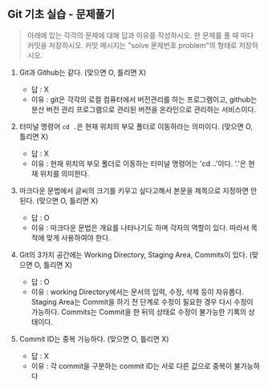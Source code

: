 ## Git 기초 실습 - 문제풀기

> 아래에 있는 각각의 문제에 대해 답과 이유를 작성하시오.
> 한 문제를 풀 때 마다 커밋을 저장하시오. 커밋 메시지는 "solve 문제번호 problem"의 형태로 저장하시오.



1. Git과 Github는 같다. (맞으면 O, 틀리면 X)

   - 답 : X
   - 이유 : git은 각각의 로컬 컴퓨터에서 버전관리를 하는 프로그램이고, 
            github는 분산 버전 관리 프로그램으로 관리된 버전을 온라인으로 관리하는 서비스이다.

   

2. 터미널 명령어 `cd .`은 현재 위치의 부모 폴더로 이동하라는 의미이다. (맞으면 O, 틀리면 X)

   - 답 : X
   - 이유 : 현재 위치의 부모 폴더로 이동하는 터미널 명령어는 'cd ..'이다. '.'은 현재 위치를 의미한다.



3. 마크다운 문법에서 글씨의 크기를 키우고 싶다고해서 본문을 제목으로 지정하면 안된다. (맞으면 O, 틀리면 X)
   - 답 : O
   - 이유 : 마크다운 문법은 개요를 나타나기도 하며 각자의 역할이 있다. 따라서 목적에 맞게 사용하여야 한다.



4. Git의 3가지 공간에는 Working Directory, Staging Area, Commits이 있다. (맞으면 O, 틀리면 X)
   - 답 : O
   - 이유 : working Directory에서는 문서의 입력, 수정, 삭제 등이 자유롭다.
            Staging Area는 Commit을 하기 전 단계로 수정이 필요한 경우 다시 수정이 가능하다.
            Commits는 Commit을 한 뒤의 상태로 수정이 불가능한 기록의 상태이다.



5. Commit ID는 중복 가능하다. (맞으면 O, 틀리면 X)
   - 답 : X
   - 이유 : 각 commit을 구분하는 commit ID는 서로 다른 값으로 중복이 불가능하다